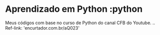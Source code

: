 # Aprendizado em Python :python

Meus códigos com base no curso de Python do canal CFB do Youtube. ..
Ref-link: 'encurtador.com.br/aQ023'
